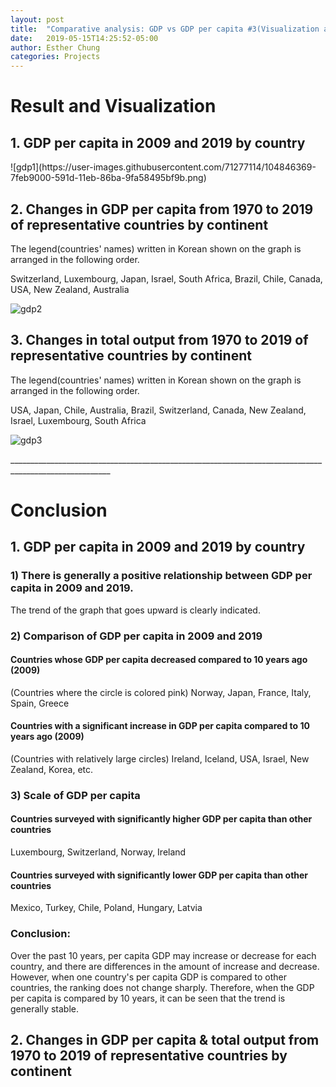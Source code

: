 ```yaml
---
layout: post
title:  "Comparative analysis: GDP vs GDP per capita #3(Visualization and Conclusion)"
date:   2019-05-15T14:25:52-05:00
author: Esther Chung
categories: Projects
---
```

<h1 id="headings">Result and Visualization</h1>

<h2>1. GDP per capita in 2009 and 2019 by country</h2>
![gdp1](https://user-images.githubusercontent.com/71277114/104846369-7feb9000-591d-11eb-86ba-9fa58495bf9b.png)

<h2>2. Changes in GDP per capita from 1970 to 2019 of representative countries by continent</h2>
<p>The legend(countries' names) written in Korean shown on the graph is arranged in the following order.</p>
Switzerland, Luxembourg, Japan, Israel, South Africa,      
Brazil, Chile, Canada, USA, New Zealand, Australia      

![gdp2](https://user-images.githubusercontent.com/71277114/104846488-2cc60d00-591e-11eb-879c-05d7565b34c3.png)

<h2>3. Changes in total output from 1970 to 2019 of representative countries by continent</h2>
<p>The legend(countries' names) written in Korean shown on the graph is arranged in the following order.</p>
USA, Japan, Chile, Australia, Brazil, Switzerland, 
Canada, New Zealand, Israel, Luxembourg, South Africa      

![gdp3](https://user-images.githubusercontent.com/71277114/104846489-2df73a00-591e-11eb-9bbb-3d09a5ea5c4c.png)

<p> _______________________________________________________________________________________________________</p>


<h1 id="headings">Conclusion</h1>

<h2>1. GDP per capita in 2009 and 2019 by country</h2>
<h3> 1) There is generally a positive relationship between GDP per capita in 2009 and 2019. </h3>   
The trend of the graph that goes upward is clearly indicated.    
<h3> 2) Comparison of GDP per capita in 2009 and 2019 </h3>   
<h4> Countries whose GDP per capita decreased compared to 10 years ago (2009) </h4>    
(Countries where the circle is colored pink)    
Norway, Japan, France, Italy, Spain, Greece     
<h4> Countries with a significant increase in GDP per capita compared to 10 years ago (2009)</h4>      
(Countries with relatively large circles)    
Ireland, Iceland, USA, Israel, New Zealand, Korea, etc.    
<h3> 3) Scale of GDP per capita </h3>     
<h4> Countries surveyed with significantly higher GDP per capita than other countries</h4>    
Luxembourg, Switzerland, Norway, Ireland    
<h4> Countries surveyed with significantly lower GDP per capita than other countries</h4>     
Mexico, Turkey, Chile, Poland, Hungary, Latvia    
      
<h3> Conclusion: </h3>   
Over the past 10 years, per capita GDP may increase or decrease for each country, and there are differences in the amount of increase and decrease.    
However, when one country's per capita GDP is compared to other countries, the ranking does not change sharply.    
Therefore, when the GDP per capita is compared by 10 years, it can be seen that the trend is generally stable.    
    
<h2>2. Changes in GDP per capita & total output from 1970 to 2019 of representative countries by continent</h2>    

